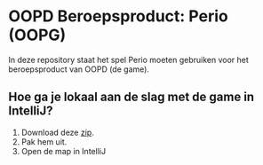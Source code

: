 # OOPD Beroepsproduct: Perio (OOPG) 
In deze repository staat het spel Perio moeten gebruiken voor het beroepsproduct van OOPD (de game). 

## Hoe ga je lokaal aan de slag met de game in IntelliJ?
1. Download deze [zip](https://github.com/ilivss/oopg-perio/archive/master.zip).
2. Pak hem uit.
3. Open de map in IntelliJ
